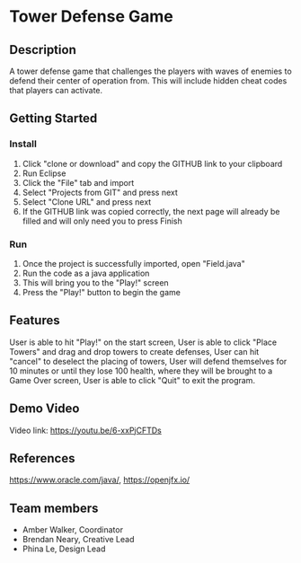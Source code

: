 # Tower Defense Game

## Description

A tower defense game that challenges the players with waves of enemies to defend their center of operation from.  This will include hidden cheat codes that players can activate.

## Getting Started

### Install

1. Click "clone or download" and copy the GITHUB link to your clipboard
2. Run Eclipse
3. Click the "File" tab and import
4. Select "Projects from GIT" and press next
5. Select "Clone URL" and press next
6. If the GITHUB link was copied correctly, the next page will already be filled and will only need you to press Finish

### Run

1. Once the project is successfully imported, open "Field.java"
2. Run the code as a java application
3. This will bring you to the "Play!" screen
4. Press the "Play!" button to begin the game

## Features 

User is able to hit "Play!" on the start screen, 
User is able to click "Place Towers" and drag and drop towers to create defenses, 
User can hit "cancel" to deselect the placing of towers, 
User will defend themselves for 10 minutes or until they lose 100 health, where they will be brought to a Game Over screen, 
User is able to click "Quit" to exit the program.

## Demo Video
Video link: https://youtu.be/6-xxPjCFTDs


## References

https://www.oracle.com/java/, 
https://openjfx.io/

## Team members

* Amber Walker, Coordinator
* Brendan Neary, Creative Lead
* Phina Le, Design Lead
